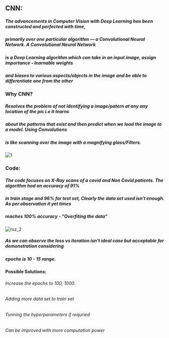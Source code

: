## CNN:

##### The advancements in Computer Vision with Deep Learning has been constructed and perfected with time, 
##### primarily over one particular algorithm — a Convolutional Neural Network. A Convolutional Neural Network 
##### is a Deep Learning algorithm which can take in an input image, assign importance - learnable weights 
##### and biases to various aspects/objects in the image and be able to differentiate one from the other

### Why CNN?

##### Resolves the problem of not identifying a image/patern at any any location of the pic i.e It learns 
##### about the patterns that exist and then predict when we load the image to a model. Using Convolutions
##### is like scanning over the image with a magnifying glass/Filters.
![1](https://user-images.githubusercontent.com/69350191/127884137-ac792b4f-6568-4a1d-833c-a0e0564c0c9e.PNG)

### Code:

##### The code focuses on X-Ray scans of a covid and Non Covid patients. The algorithm had an accuracy of 91%
##### in train stage and 96% for test set, Clearly the data set used isn't enough. As per observation it yet times 
##### reaches 100% accuracy - "Overfiting the data"
![rsz_2](https://user-images.githubusercontent.com/69350191/127885040-4ca265f4-9f94-438e-99af-e016dcc51cdf.png)
##### As we can observe the loss vs iteration isn't ideal case but acceptable for demonstration considering 
##### epochs is 10 - 15 range.

#### Possible Solutions: 
  ###### Increase the epochs to 100, 1000.
  ###### Adding more data set to train set
  ###### Tunning the hyperparameters if requried 
  ###### Can be improved with more computation power

